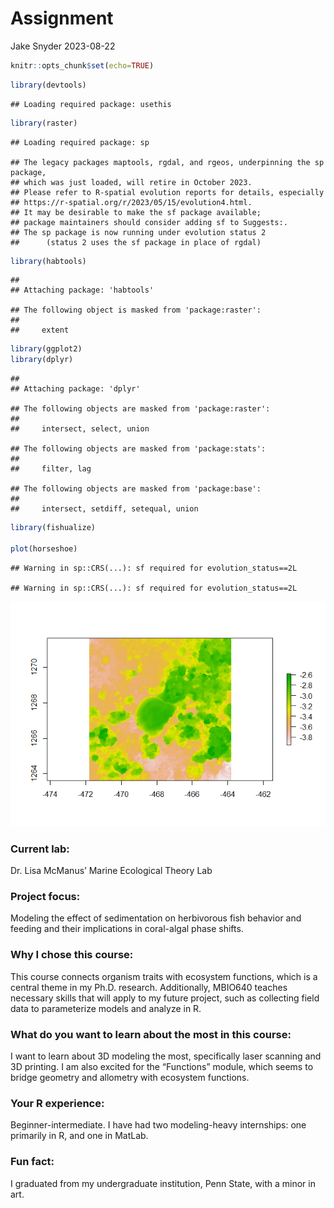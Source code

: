 Assignment
================
Jake Snyder
2023-08-22

``` r
knitr::opts_chunk$set(echo=TRUE)
```

``` r
library(devtools)
```

    ## Loading required package: usethis

``` r
library(raster)
```

    ## Loading required package: sp

    ## The legacy packages maptools, rgdal, and rgeos, underpinning the sp package,
    ## which was just loaded, will retire in October 2023.
    ## Please refer to R-spatial evolution reports for details, especially
    ## https://r-spatial.org/r/2023/05/15/evolution4.html.
    ## It may be desirable to make the sf package available;
    ## package maintainers should consider adding sf to Suggests:.
    ## The sp package is now running under evolution status 2
    ##      (status 2 uses the sf package in place of rgdal)

``` r
library(habtools)
```

    ## 
    ## Attaching package: 'habtools'

    ## The following object is masked from 'package:raster':
    ## 
    ##     extent

``` r
library(ggplot2)
library(dplyr)
```

    ## 
    ## Attaching package: 'dplyr'

    ## The following objects are masked from 'package:raster':
    ## 
    ##     intersect, select, union

    ## The following objects are masked from 'package:stats':
    ## 
    ##     filter, lag

    ## The following objects are masked from 'package:base':
    ## 
    ##     intersect, setdiff, setequal, union

``` r
library(fishualize)

plot(horseshoe)
```

    ## Warning in sp::CRS(...): sf required for evolution_status==2L

    ## Warning in sp::CRS(...): sf required for evolution_status==2L

![](assignment_files/figure-gfm/unnamed-chunk-2-1.png)<!-- -->

### Current lab:

Dr. Lisa McManus’ Marine Ecological Theory Lab

### Project focus:

Modeling the effect of sedimentation on herbivorous fish behavior and
feeding and their implications in coral-algal phase shifts.

### Why I chose this course:

This course connects organism traits with ecosystem functions, which is
a central theme in my Ph.D. research. Additionally, MBIO640 teaches
necessary skills that will apply to my future project, such as
collecting field data to parameterize models and analyze in R.

### What do you want to learn about the most in this course:

I want to learn about 3D modeling the most, specifically laser scanning
and 3D printing. I am also excited for the “Functions” module, which
seems to bridge geometry and allometry with ecosystem functions.

### Your R experience:

Beginner-intermediate. I have had two modeling-heavy internships: one
primarily in R, and one in MatLab.

### Fun fact:

I graduated from my undergraduate institution, Penn State, with a minor
in art.
